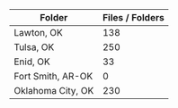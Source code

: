 | Folder            |   Files / Folders |
|-------------------|-------------------|
| Lawton, OK        |               138 |
| Tulsa, OK         |               250 |
| Enid, OK          |                33 |
| Fort Smith, AR-OK |                 0 |
| Oklahoma City, OK |               230 |